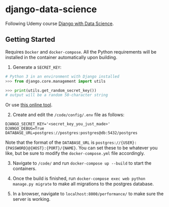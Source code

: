 # django-data-science

Following Udemy course [Django with Data Science](https://www.udemy.com/course/django-with-data-science/).

## Getting Started

Requires `Docker` and `docker-compose`. All the Python requirements will be installed in the container automatically upon building.

1. Generate a `SECRET_KEY`:

```python
# Python 3 in an environment with Django installed
>>> from django.core.management import utils

>>> print(utils.get_random_secret_key())
# output will be a random 50-character string
```

Or use [this online tool](https://miniwebtool.com/django-secret-key-generator/).

2. Create and edit the `/code/config/.env` file as follows:

```
DJANGO_SECRET_KEY='<secret_key_you_just_made>'
DJANGO_DEBUG=True
DATABASE_URL=postgres://postgres:postgres@db:5432/postgres
```

Note that the format of the `DATABASE_URL` is `postgres://{USER}:{PASSWORD}@{HOST}:{PORT}/{NAME}`. You can set these to be whatever you like, but be sure to modify the `docker-compose.yml` file accordingly.

3. Navigate to `/code/` and run `docker-compose up --build` to start the containers.

4. Once the build is finished, run `docker-compose exec web python manage.py migrate` to make all migrations to the postgres database. 

5. In a browser, navigate to `localhost:8000/performance/` to make sure the server is working.